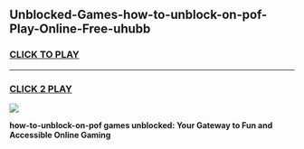
## Unblocked-Games-how-to-unblock-on-pof-Play-Online-Free-uhubb
<h3>
<a href="https://premium76.site?title=how-to-unblock-on-pof&ref=26A">CLICK TO PLAY</a></h3>
<hr>

<h3>
<a href="https://premium76.site?title=how-to-unblock-on-pof&ref=26A">CLICK 2 PLAY</a>
  
</h3>

<a href="https://premium76.site?title=how-to-unblock-on-pof&ref=26A"><img src="https://clearcache.store/games.png"></a>


**how-to-unblock-on-pof games unblocked: Your Gateway to Fun and Accessible Online Gaming**
